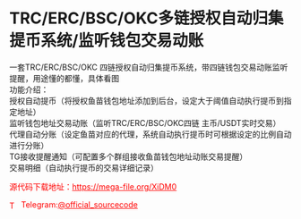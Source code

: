 # TRC/ERC/BSC/OKC多链授权自动归集提币系统/监听钱包交易动账

一套TRC/ERC/BSC/OKC 四链授权自动归集提币系统，带四链钱包交易动账监听提醒，用途懂的都懂，具体看图<br>功能介绍：<br>授权自动提币（将授权鱼苗钱包地址添加到后台，设定大于阈值自动执行提币到指定地址）<br>监听钱包地址交易动账（监听TRC/ERC/BSC/OKC四链 主币/USDT实时交易）<br>代理自动分账（设定鱼苗对应的代理，系统自动执行提币时可根据设定的比例自动进行分账）<br>TG接收提醒通知（可配置多个群组接收鱼苗钱包地址动账交易提醒）<br>交易明细（自动执行提币的交易详细记录）<br>


<p style="color: red;">源代码下载地址：<a href="https://mega-file.org/XiDM0" style="color: red;">https://mega-file.org/XiDM0</a></p><p style="color: red;"><img src="https://cdn-icons-png.flaticon.com/512/2111/2111646.png" alt="Telegram Icon" style="width: 16px; vertical-align: middle; margin-right: 5px;">Telegram:<a href="https://t.me/official_sourcecode" style="color: red;">@official_sourcecode</a></p>